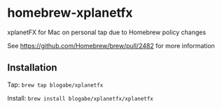 # homebrew-xplanetfx
xplanetFX for Mac on personal tap due to Homebrew policy changes

See https://github.com/Homebrew/brew/pull/2482 for more information

Installation
------------
Tap: ```brew tap blogabe/xplanetfx```

Install: ```brew install blogabe/xplanetfx/xplanetfx```
